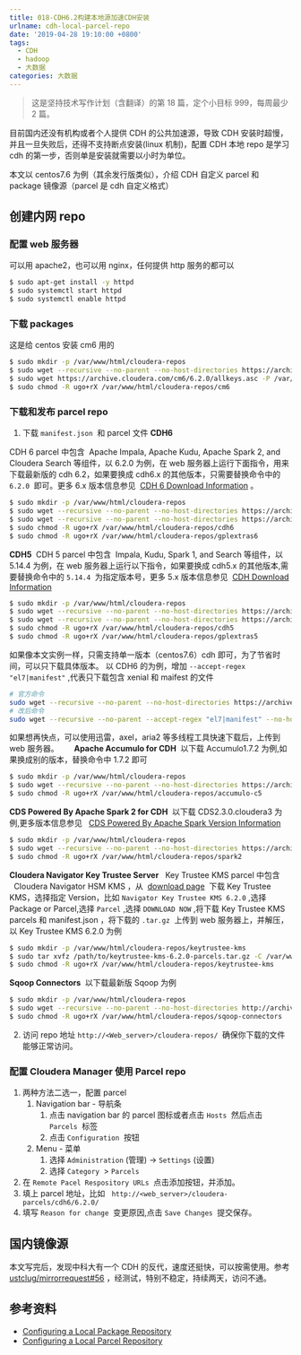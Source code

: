 ```yaml
---
title: 018-CDH6.2构建本地源加速CDH安装
urlname: cdh-local-parcel-repo
date: '2019-04-28 19:10:00 +0800'
tags:
  - CDH
  - hadoop
  - 大数据
categories: 大数据
---
```


> 这是坚持技术写作计划（含翻译）的第 18 篇，定个小目标 999，每周最少 2 篇。

目前国内还没有机构或者个人提供 CDH 的公共加速源，导致 CDH 安装时超慢，并且一旦失败后，还得不支持断点安装(linux 机制)，配置 CDH 本地 repo 是学习 cdh 的第一步，否则单是安装就需要以小时为单位。

<!-- more -->

本文以 centos7.6 为例（其余发行版类似），介绍 CDH 自定义 parcel 和 package 镜像源（parcel 是 cdh 自定义格式）

## 创建内网 repo

### 配置 web 服务器

可以用 apache2，也可以用 nginx，任何提供 http 服务的都可以

```bash
$ sudo apt-get install -y httpd
$ sudo systemctl start httpd
$ sudo systemctl enable httpd
```

### 下载 packages

这是给 centos 安装 cm6 用的

```bash
$ sudo mkdir -p /var/www/html/cloudera-repos
$ sudo wget --recursive --no-parent --no-host-directories https://archive.cloudera.com/cm6/6.2.0/redhat7/ -P /var/www/html/cloudera-repos
$ sudo wget https://archive.cloudera.com/cm6/6.2.0/allkeys.asc -P /var/www/html/cloudera-repos/cm6/6.2.0/
$ sudo chmod -R ugo+rX /var/www/html/cloudera-repos/cm6
```

### 下载和发布 parcel repo

1. 下载 `manifest.json`  和 parcel 文件
   **CDH6**

CDH 6 parcel 中包含  Apache Impala, Apache Kudu, Apache Spark 2, and Cloudera Search 等组件，以 6.2.0 为例，在 web 服务器上运行下面指令，用来下载最新版的 cdh 6.2，如果要换成 cdh6.x 的其他版本，只需要替换命令中的 `6.2.0`  即可。更多 6.x 版本信息参见  [CDH 6 Download Information](https://www.cloudera.com/documentation/enterprise/latest/topics/rg_cdh_6_download.html#cdh_download_info) 。

```bash
$ sudo mkdir -p /var/www/html/cloudera-repos
$ sudo wget --recursive --no-parent --no-host-directories https://archive.cloudera.com/cdh6/6.2.0/parcels/ -P /var/www/html/cloudera-repos
$ sudo wget --recursive --no-parent --no-host-directories https://archive.cloudera.com/gplextras6/6.2.0/parcels/ -P /var/www/html/cloudera-repos
$ sudo chmod -R ugo+rX /var/www/html/cloudera-repos/cdh6
$ sudo chmod -R ugo+rX /var/www/html/cloudera-repos/gplextras6
```

**CDH5** 
CDH 5 parcel 中包含  Impala, Kudu, Spark 1, and Search 等组件，以 5.14.4 为例，在 web 服务器上运行以下指令，如果要换成 cdh5.x 的其他版本,需要替换命令中的 `5.14.4`  为指定版本号，更多 5.x 版本信息参见  [CDH Download Information](https://www.cloudera.com/documentation/enterprise/release-notes/topics/cdh_vd_cdh_download.html)

```bash
$ sudo mkdir -p /var/www/html/cloudera-repos
$ sudo wget --recursive --no-parent --no-host-directories https://archive.cloudera.com/cdh5/parcels/5.14.4/ -P /var/www/html/cloudera-repos
$ sudo wget --recursive --no-parent --no-host-directories https://archive.cloudera.com/gplextras5/parcels/5.14.4/ -P /var/www/html/cloudera-repos
$ sudo chmod -R ugo+rX /var/www/html/cloudera-repos/cdh5
$ sudo chmod -R ugo+rX /var/www/html/cloudera-repos/gplextras5
```

如果像本文实例一样，只需支持单一版本（centos7.6）cdh 即可，为了节省时间，可以只下载具体版本。
以 CDH6 的为例，增加 `--accept-regex "el7|manifest"` ,代表只下载包含 xenial 和 maifest 的文件

```bash
# 官方命令
sudo wget --recursive --no-parent --no-host-directories https://archive.cloudera.com/cdh6/6.2.0/parcels/ -P /var/www/html/cloudera-repos
# 改后命令
sudo wget --recursive --no-parent --accept-regex "el7|manifest" --no-host-directories https://archive.cloudera.com/cdh6/6.2.0/parcels/ -P /var/www/html/cloudera-repos
```

如果想再快点，可以使用迅雷，axel，aria2 等多线程工具快速下载后，上传到 web 服务器。
      **Apache Accumulo for CDH** 
以下载 Accumulo1.7.2 为例,如果换成别的版本，替换命令中 1.7.2 即可

```bash
$ sudo mkdir -p /var/www/html/cloudera-repos
$ sudo wget --recursive --no-parent --no-host-directories https://archive.cloudera.com/accumulo-c5/parcels/1.7.2/ -P /var/www/html/cloudera-repos
$ sudo chmod -R ugo+rX /var/www/html/cloudera-repos/accumulo-c5
```

**CDS Powered By Apache Spark 2 for CDH** 
以下载 CDS2.3.0.cloudera3 为例,更多版本信息参见   [CDS Powered By Apache Spark Version Information](https://www.cloudera.com/documentation/spark2/latest/topics/spark2_packaging.html#versions)

```bash
$ sudo mkdir -p /var/www/html/cloudera-repos
$ sudo wget --recursive --no-parent --no-host-directories https://archive.cloudera.com/spark2/parcels/2.3.0.cloudera3/ -P /var/www/html/cloudera-repos
$ sudo chmod -R ugo+rX /var/www/html/cloudera-repos/spark2
```

**Cloudera Navigator Key Trustee Server** 
 Key Trustee KMS parcel 中包含   Cloudera Navigator HSM KMS ，从  [download page](http://www.cloudera.com/content/www/en-us/downloads/navigator/key-trustee-kms.html)  下载 Key Trustee KMS，选择指定 Version，比如 `Navigator Key Trustee KMS 6.2.0` ,选择 Package or Parcel,选择 `Parcel` ,选择 `DOWNLOAD NOW` ,将下载 Key Trustee KMS parcels 和 manifest.json ，将下载的 `.tar.gz`  上传到 web 服务器上，并解压，以 Key Trustee KMS 6.2.0 为例

```bash
$ sudo mkdir -p /var/www/html/cloudera-repos/keytrustee-kms
$ sudo tar xvfz /path/to/keytrustee-kms-6.2.0-parcels.tar.gz -C /var/www/html/cloudera-repos/keytrustee-kms --strip-components=1
$ sudo chmod -R ugo+rX /var/www/html/cloudera-repos/keytrustee-kms
```

**Sqoop Connectors** 
以下载最新版 Sqoop 为例

```bash
$ sudo mkdir -p /var/www/html/cloudera-repos
$ sudo wget --recursive --no-parent --no-host-directories http://archive.cloudera.com/sqoop-connectors/parcels/latest/ -P /var/www/html/cloudera-repos
$ sudo chmod -R ugo+rX /var/www/html/cloudera-repos/sqoop-connectors
```

2. 访问 repo 地址 `http://<Web_server>/cloudera-repos/`  确保你下载的文件能够正常访问。

### 配置 Cloudera Manager 使用 Parcel repo

1. 两种方法二选一，配置 parcel
   1. Navigation bar - 导航条
      1. 点击 navigation bar 的 parcel 图标或者点击 `Hosts`  然后点击 `Parcels`  标签
      2. 点击 `Configuration`  按钮
   2. Menu - 菜单
      1. 选择 `Administration` (管理) -> `Settings` (设置)
      2. 选择 `Category`  > `Parcels`
2. 在 `Remote Pacel Respository URLs`  点击添加按钮，并添加。
3. 填上 parcel 地址，比如   `http://<web_server>/cloudera-parcels/cdh6/6.2.0/`
4. 填写 `Reason for change`  变更原因,点击 `Save Changes`  提交保存。

## 国内镜像源

本文写完后，发现中科大有一个 CDH 的反代，速度还挺快，可以按需使用。参考 [ustclug/mirrorrequest#56](https://github.com/ustclug/mirrorrequest/issues/56) ，经测试，特别不稳定，持续两天，访问不通。

## 参考资料

- [Configuring a Local Package Repository](https://www.cloudera.com/documentation/enterprise/latest/topics/cm_ig_create_local_package_repo.html?cdoc-os=ubuntu+1604+xenial#internal_package_repo)
- [Configuring a Local Parcel Repository](https://www.cloudera.com/documentation/enterprise/latest/topics/cm_ig_create_local_parcel_repo.html)
